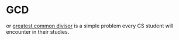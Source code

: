 # GCD

or [greatest common divisor](https://en.wikipedia.org/wiki/Greatest_common_divisor)
is a simple problem every CS student will encounter in their studies.
